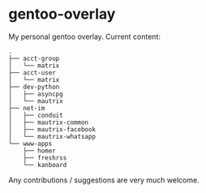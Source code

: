 # gentoo-overlay

My personal gentoo overlay.
Current content:

```
.
├── acct-group
│   └── matrix
├── acct-user
│   └── matrix
├── dev-python
│   ├── asyncpg
│   └── mautrix
├── net-im
│   ├── conduit
│   ├── mautrix-common
│   ├── mautrix-facebook
│   └── mautrix-whatsapp
└── www-apps
    ├── homer
    ├── freshrss
    └── kanboard

```

Any contributions / suggestions are very much welcome.

